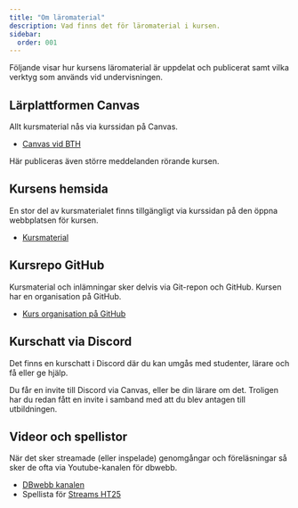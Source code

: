 ```yaml
---
title: "Om läromaterial"
description: Vad finns det för läromaterial i kursen.
sidebar:
  order: 001
---
```


Följande visar hur kursens läromaterial är uppdelat och publicerat samt vilka verktyg som används vid undervisningen.

## Lärplattformen Canvas

Allt kursmaterial nås via kurssidan på Canvas.

- [Canvas vid BTH](https://bth.se/canvas)

Här publiceras även större meddelanden rörande kursen.

## Kursens hemsida

En stor del av kursmaterialet finns tillgängligt via kurssidan på den öppna webbplatsen för kursen.

- [Kursmaterial](https://bth-csharp.github.io/website/)

## Kursrepo GitHub

Kursmaterial och inlämningar sker delvis via Git-repon och GitHub. Kursen har en organisation på GitHub.

- [Kurs organisation på GitHub](https://github.com/bth-csharp/)

## Kurschatt via Discord

Det finns en kurschatt i Discord där du kan umgås med studenter, lärare och få eller ge hjälp.

Du får en invite till Discord via Canvas, eller be din lärare om det. Troligen har du redan fått en invite i samband med att du blev antagen till utbildningen.

## Videor och spellistor

När det sker streamade (eller inspelade) genomgångar och föreläsningar så sker de ofta via Youtube-kanalen för dbwebb.

- [DBwebb kanalen](https://www.youtube.com/c/DbwebbSe)
- Spellista för [Streams HT25](https://www.youtube.com/playlist?list=PLKtP9l5q3ce_6V-NBdaXB927GdpMQdCMt)
